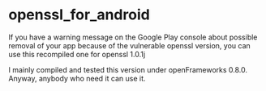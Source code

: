 # openssl_for_android
If you have a warning message on the Google Play console about possible removal of your app because of the vulnerable openssl version, you can use this recompiled one for openssl 1.0.1j

I mainly compiled and tested this version under openFrameworks 0.8.0.
Anyway, anybody who need it can use it.
